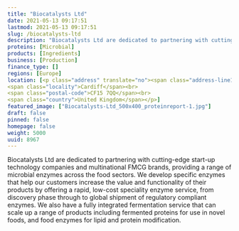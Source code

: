 ```yaml
---
title: "Biocatalysts Ltd"
date: 2021-05-13 09:17:51
lastmod: 2021-05-13 09:17:51
slug: /biocatalysts-ltd
description: "Biocatalysts Ltd are dedicated to partnering with cutting-edge start-up technology companies and multinational FMCG brands, providing a range of microbial enzymes across the food sectors. We develop specific enzymes that help our customers increase the value and functionality of their products by offering a rapid, low-cost speciality enzyme service, from discovery phase through to global shipment of regulatory compliant enzymes."
proteins: [Microbial]
products: [Ingredients]
business: [Production]
finance_type: []
regions: [Europe]
location: [<p class="address" translate="no"><span class="address-line1">Cefn Coed</span><br>
<span class="locality">Cardiff</span><br>
<span class="postal-code">CF15 7QQ</span><br>
<span class="country">United Kingdom</span></p>]
featured_image: ["Biocatalysts-Ltd_500x400_proteinreport-1.jpg"]
draft: false
pinned: false
homepage: false
weight: 5000
uuid: 8967
---
```

<p>Biocatalysts Ltd are dedicated to partnering with cutting-edge start-up technology companies and multinational FMCG brands, providing a range of microbial enzymes across the food sectors. We develop specific enzymes that help our customers increase the value and functionality of their products by offering a rapid, low-cost speciality enzyme service, from discovery phase through to global shipment of regulatory compliant enzymes. We also have a fully integrated fermentation service that can scale up a range of products including fermented proteins for use in novel foods, and food enzymes for lipid and protein modification.</p>
